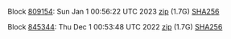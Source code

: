 Block [809154](https://testnet-insight.dashevo.org/insight/block/0000009d55f602d92d174f1b02e944f7368b8e6387331f8d69ddd3a059fc12fd): Sun Jan  1 00:56:22 UTC 2023 [zip](https://dash-bootstrap-2.ams3.digitaloceanspaces.com/testnet/2023-01-01/bootstrap.dat.zip) (1.7G) [SHA256](https://dash-bootstrap-2.ams3.digitaloceanspaces.com/testnet/2023-01-01/sha256.txt)

Block [845344](https://testnet-insight.dashevo.org/insight/block/000000f84d7019a498aceafb9dfe771567254098bfcb39e20e685b7522659d78): Thu Dec  1 00:53:48 UTC 2022 [zip](https://dash-bootstrap-2.ams3.digitaloceanspaces.com/testnet/2022-12-01/bootstrap.dat.zip) (1.7G) [SHA256](https://dash-bootstrap-2.ams3.digitaloceanspaces.com/testnet/2022-12-01/sha256.txt)

